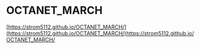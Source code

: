 # OCTANET_MARCH

[https://strom5112.github.io/OCTANET_MARCH/](https://strom5112.github.io/OCTANET_MARCH/)https://strom5112.github.io/OCTANET_MARCH/
